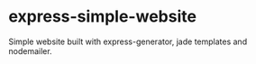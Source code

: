# express-simple-website
Simple website built with express-generator, jade templates and nodemailer.
